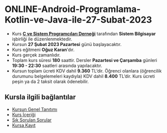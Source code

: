 # ONLINE-Android-Programlama-Kotlin-ve-Java-ile-27-Subat-2023

+ Kurs [__C ve Sistem Programcıları Derneği__](http://www.csystem.org/) tarafından __Sistem Bilgisayar__ işbirliği ile düzenlenmektedir.
+ Kursun __27 Şubat 2023 Pazartesi__ günü başlayacaktır.
+ Kurs eğitmeni __Oğuz Karan__'dır.
+ Kurs gerçek zamanlıdır.
+ Toplam kurs süresi __180__ saattir. Dersler __Pazartesi ve Çarşamba__ günleri __19:30 - 22:30__ saatleri arasında yapılacaktır.
+ Kursun toplam ücreti KDV dahil __9.360__ TL‘dir. Öğrenci olanlara (öğrencilik durumunu belgelemeleri kaydıyla) KDV dahil __8.400__ TL’dir. Kurs ücreti peşin ya da 2 taksit olarak ödenebilir.
## Kursla ilgili bağlantılar
+ [Kursun Genel Tanıtımı](https://github.com/CSD-1993/ONLINE-Android-Programlama-Kotlin-ve-Java-ile-27-Subat-2023/blob/main/kurs_tanitimi.md)
+ [Kurs İçeriği](https://github.com/CSD-1993/ONLINE-Android-Programlama-Kotlin-ve-Java-ile-27-Subat-2023/blob/main/kurs_programi.md)
+ [Sık Sorulan Sorular](https://github.com/CSD-1993/ONLINE-Android-Programlama-Kotlin-ve-Java-ile-27-Subat-2023/blob/main/sss.md)
+ [Kursa Kayıt](https://us02web.zoom.us/meeting/register/tZAuf-6pqz0qGdxMgP4ghSOjlDNj6GyMZDqr)
